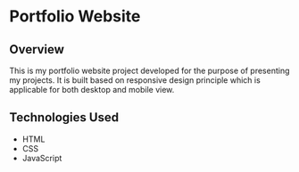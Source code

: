 # Portfolio Website

## Overview

This is my portfolio website project developed for the purpose of presenting my projects. It is built based on responsive design principle
which is applicable for both desktop and mobile view.

## Technologies Used

* HTML
* CSS
* JavaScript